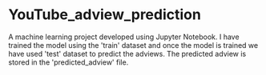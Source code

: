 # YouTube_adview_prediction
A machine learning project developed using Jupyter Notebook. 
I have trained the model using the 'train' dataset and once the model is trained we have used 'test' dataset to predict the adviews.
The predicted adview is stored in the 'predicted_adview' file.
